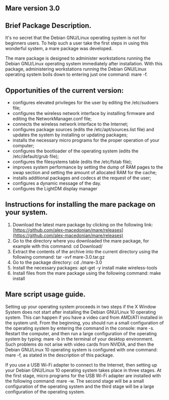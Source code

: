 ## Mare version 3.0	

## Brief Package Description.	
It's no secret  that the Debian GNU/Linux operating system  is not for beginners users. 
To help such a user take the first steps in using this wonderful system, a mare package 
was developed.

The  mare package  is designed to  administer workstations running the Debian GNU/Linux 
operating  system immediately  after  installation. With  this  package,  administering 
workstations  running the Debian GNU/Linux operating system boils down to entering just 
one command: mare -f.

## Opportunities of the current version:	
- configures elevated privileges for the user by editing the /etc/sudoers file;	
- configures the wireless network interface by installing firmware and editing
  the NetworkManager.conf file;	
- сonnects the wireless network interface to the Internet;
- configures package sources (edits the /etc/apt/sources.list file) and updates
  the system by installing or updating packages;
- installs the necessary micro programs for the proper operation of your computer;	
- configures the bootloader of the operating system (edits the /etc/default/grub
  file);	
- configures the filesystems table (edits the /etc/fstab file);	
- improves system performance by setting the dump of RAM pages to the swap section
  and setting the amount of allocated RAM for the cache;	
- installs additional packages and codecs at the request of the user;	
- configures a dynamic message of the day.	
- configures the LightDM display manager

## Instructions for installing the mare package on your system.	
1. Download the latest mare package by clicking on the following link: [https://github.com/alex-macedonian/mare/releases](https://github.com/alex-macedonian/mare/releases)
2. Go to the directory where you downloaded the mare package, for example with this command: cd Download/
3. Extract the contents of the archive into the current directory using the following command: tar -xvf mare-3.0.tar.gz
4. Go to the package directory: cd ./mare-3.0	
5. Install the necessary packages: apt-get -y install make wireless-tools
6. Install files from the mare package using the following command: make install

## Mare script usage guide.
Setting up your operating system proceeds in two steps if the X Window System does not
start after installing the Debian GNU/Linux 10 operating system. This can happen if
you have a video card from AMD/ATI installed in the system unit. From the beginning, 
you should run a small configuration of the operating system by entering the command in 
the console: mare -s. Restart the computer, and then run a large configuration of the 
operating system by typing: mare -b in the terminal of your desktop environment. Such 
problems do not arise with video cards from NVIDIA, and then the Debian GNU/Linux 10 
operating system is configured with one command: mare -f, as stated in the description 
of this package.

If you use a USB Wi-Fi adapter to connect to the Internet, then setting up your Debian 
GNU/Linux 10 operating system takes place in three stages. At the first stage, micro 
programs for the USB Wi-Fi adapter are installed with the following command: mare -w. 
The second stage will be a small configuration of the operating system and the third 
stage will be a large configuration of the operating system.
